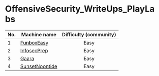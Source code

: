 # OffensiveSecurity_WriteUps_PlayLabs

| No.  | Machine name                                                           |  Difficulty (community)  |
| ---- | ---------------------------------------------------------------------- | :-----------------------:|
| 1    | [FunboxEasy](../main/FunboxEasy-room/FunboxEasy-room.md)               | Easy                     |
| 2    | [InfosecPrep](../main/InfosecPrep-room/InfosecPrep-room.md)            | Easy                     |
| 3    | [Gaara](../main/Gaara-room/Gaara-room.md)                              | Easy                     |
| 4    | [SunsetNoontide](../main/SunsetNoontide-room/SunsetNoontide-room.md)   | Easy                     |
